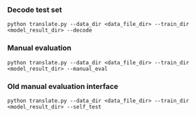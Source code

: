 ### Decode test set

`python translate.py --data_dir <data_file_dir> --train_dir <model_result_dir> --decode`

### Manual evaluation

`python translate.py --data_dir <data_file_dir> --train_dir <model_result_dir> --manual_eval`

### Old manual evaluation interface

`python translate.py --data_dir <data_file_dir> --train_dir <model_result_dir> --self_test`
